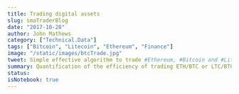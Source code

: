 ```yaml
---
title: Trading digital assets
slug: smaTraderBlog
date: "2017-10-28"
author: John Mathews
category: ["Technical.Data"]
tags: ["Bitcoin", "Litecoin", "Ethereum", "Finance"]
image: "/static/images/btcTrade.jpg"
tweet: Simple effective algorithm to trade #Ethereum, #Bitcoin and #Litecoin using simple moving averages
summary: Quantification of the efficiency of trading ETH/BTC or LTC/BTC using simple moving averages
status:
isNotebook: true
---
```

